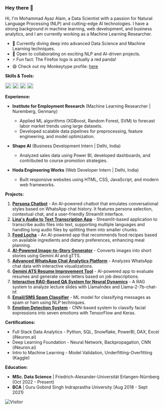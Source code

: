 ### Hey there 👋

Hi, I'm Mohammad Ayaz Alam, a Data Scientist with a passion for Natural Language Processing (NLP) and cutting-edge AI technologies. I have a strong background in machine learning, web development, and business analytics, and I am currently working as a Machine Learning Researcher.

- 🌱 Currently diving deep into advanced Data Science and Machine Learning techniques.
- 👯 Open to collaborating on exciting NLP and AI-driven projects.
- ⚡ Fun fact: The Firefox logo is actually a red panda!
- 😄 Check out my Monkeytype profile: [here](https://monkeytype.com/profile/rebel47)

**Skills & Tools:**

<code><img height="20" title="Python" src="https://img.shields.io/badge/-Python-3776AB?style=flat&logo=python&logoColor=white"></code>
<code><img height="20" title="PyTorch" src="https://img.shields.io/badge/-PyTorch-EE4C2C?style=flat&logo=pytorch&logoColor=white"></code>
<code><img height="20" title="Django" src="https://img.shields.io/badge/-Django-092E20?style=flat&logo=django&logoColor=white"></code>
<code><img height="20" title="Docker" src="https://img.shields.io/badge/-Docker-2496ED?style=flat&logo=docker&logoColor=white"></code>

**Experience:**
- **Institute for Employment Research** (Machine Learning Researcher | Nuremberg, Germany)
  - Applied ML algorithms (XGBoost, Random Forest, SVM) to forecast labor market trends using large datasets.
  - Developed scalable data pipelines for preprocessing, feature engineering, and model optimization.

- **Shape AI** (Business Development Intern | Delhi, India)
  - Analyzed sales data using Power BI, developed dashboards, and contributed to course promotion strategies.

- **Hoda Engineering Works** (Web Developer Intern | Delhi, India)
  - Built responsive websites using HTML, CSS, JavaScript, and modern web frameworks.

**Projects:**
1. [**Persona Chatbot**](https://github.com/rebel47/persona-chatbot) - An AI-powered chatbot that emulates conversational styles based on WhatsApp chat history. It features persona selection, contextual chat, and a user-friendly Streamlit interface.
2. [**Lina's Audio to Text Transcription App**](https://lina-speech-to-text.streamlit.app/) - Streamlit-based application to transcribe audio files into text, supporting multiple languages and handling long audio files by splitting them into smaller chunks.
3. [**Food Locha**](https://github.com/rebel47/Food-Locha) - An AI-powered app that recommends food recipes based on available ingredients and dietary preferences, enhancing meal planning.
4. [**AI-Powered Image-to-Story Generator**](https://github.com/rebel47/imagetostory) - Converts images into short stories using Gemini AI and gTTS.
5. [**Advanced WhatsApp Chat Analytics Platform**](https://github.com/rebel47/Whatsapp-Chat-Analyzer) - Analyzes WhatsApp chat data with interactive visualizations.
6. [**Gemini ATS Resume Improvement Tool**](https://github.com/rebel47/ATS-with-Cover-Letter) - AI-powered app to evaluate resumes and generate cover letters based on job descriptions.
7. [**Interactive RAG-Based QA System for Neural Dynamics**](https://github.com/rebel47/RAG-Powered-Q-A-for-Neural-Dynamics-Course-with-LlamaIndex) - A RAG system to analyze lecture slides with LlamaIndex and Llama-2-7b-chat-hf.
8. [**Email/SMS Spam Classifier**](https://github.com/rebel47/Email-SMS-Classifier) - ML model for classifying messages as spam or ham using NLP techniques.
9. [**Emotion Detection System**](https://github.com/rebel47/Emotion-Detection-System) - CNN-based system to classify facial expressions into seven emotions with TensorFlow and Keras.

**Certifications:**
- Full Stack Data Analytics - Python, SQL, Snowflake, PowerBI, DAX, Excel (iNeuron.ai)
- Deep Learning Foundation - Neural Network, Backpropagation, CNN (iNeuron.ai)
- Intro to Machine Learning - Model Validation, Underfitting-Overfitting (Kaggle)

**Education:**
- **MSc. Data Science** | Friedrich-Alexander-Universität Erlangen-Nürnberg (Oct 2022 - Present)
- **BCA** | Guru Gobind Singh Indraprastha University (Aug 2018 - Sept 2021)

![Visitor](https://visitor-badge.laobi.icu/badge?page_id=rebel47.rebel47)
